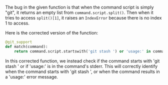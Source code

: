 The bug in the given function is that when the command script is simply "git", it returns an empty list from `command.script.split()`. Then when it tries to access `split()[1]`, it raises an `IndexError` because there is no index 1 to access.

Here is the corrected version of the function:

```Python
@git_support
def match(command):
    return command.script.startswith('git stash ') or 'usage:' in command.stderr
```

In this corrected function, we instead check if the command starts with 'git stash ' or if 'usage:' is in the command's stderr. This will correctly identify when the command starts with 'git stash ', or when the command results in a 'usage:' error message.